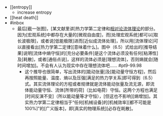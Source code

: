 - [[entropy]]
    - increase entropy
- [[heat death]]
- #inbox
    - 最后[截一张图]，[某文献里讲]热力学第二定律和[相对论流体理论](https://www.zhihu.com/question/29060713/answer/2252373361)的部分。因为[宏观系统]中都存在大量的[微观自由度]，而[处理宏观系统]都可以[取长波极限]，或者说[低能极限]进而[近似成流体处理]，所以用[流体理论]可以直接看出[热力学第二定律][意味着什么]。图中（6.5）式给出的[推导结果]说明[流体中熵守恒]的[充分必要条件]是这个流体必须没有任何[粘滞性]及[耗散]，或者[通俗点说]，这样的流体必须是[理想流体]，否则熵就会[随时间增加]。不会有人认为现实中存在理想流体吧…… #pt9-99.98
        - 这个推导也很简单，写出流体的[能动张量]及[能动量守恒方程]，然后再按照能量、温度、熵以及压强[满足的热力学关系]即可得到（6.5）式。其实流体理论的方程或者规律就是流体能动张量及流无源，即流体能动量守恒、流体[所带的荷]（比如电荷）守恒。这两个方程也满足[时间反演不变]（所以能动量等才守恒），[但这也不影响][熵增加]。其实热力学第二定律相当于“任何[机械设备]的[机械效率][都不可能是100%]”的[广义版本]，即[真实的物理系统][必存在耗散]。
